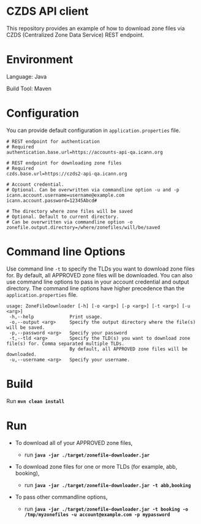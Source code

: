 # CZDS API client

This repository provides an example of how to download zone files via CZDS (Centralized Zone Data Service) 
REST endpoint.

# Environment
Language: Java

Build Tool: Maven

# Configuration

You can provide default configuration in `application.properties` file.

```
# REST endpoint for authentication
# Required
authentication.base.url=https://accounts-api-qa.icann.org
   
# REST endpoint for downloading zone files
# Required
czds.base.url=https://czds2-api-qa.icann.org
  
# Account credential.
# Optional. Can be overwritten via commandline option -u and -p
icann.account.username=username@example.com
icann.account.password=12345Abcd#
   
# The directory where zone files will be saved
# Optional. Default to current directory.
# Can be overwritten via commandline option -o
zonefile.output.directory=/where/zonefiles/will/be/saved
```

# Command line Options

Use command line `-t` to specify the TLDs you want to download zone files for. By default, all APPROVED zone files
will be downloaded. You can also use command line options to pass in your account credential and output directory. 
The command line options have higher precedence than the `application.properties` file.

```
usage: ZoneFileDownloader [-h] [-o <arg>] [-p <arg>] [-t <arg>] [-u <arg>]
 -h,--help             Print usage.
 -o,--output <arg>     Specify the output directory where the file(s) will be saved.
 -p,--password <arg>   Specify your password
 -t,--tld <arg>        Specify the TLD(s) you want to download zone file(s) for. Comma separated multiple TLDs. 
                       By default, all APPROVED zone files will be downloaded.
 -u,--username <arg>   Specify your username.
```

# Build

Run **`mvn clean install`**

# Run

* To download all of your APPROVED zone files, 
    - run **`java -jar ./target/zonefile-downloader.jar`**

* To download zone files for one or more TLDs (for example, abb, booking), 
    - run **`java -jar ./target/zonefile-downloader.jar -t abb,booking`**

* To pass other commandline options, 
    - run **`java -jar ./target/zonefile-downloader.jar -t booking -o /tmp/myzonefiles -u account@example.com -p mypassword`**
